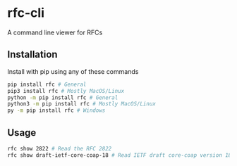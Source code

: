 # rfc-cli

 A command line viewer for RFCs

## Installation

Install with pip using any of these commands

```sh
pip install rfc # General
pip3 install rfc # Mostly MacOS/Linux
python -m pip install rfc # General
python3 -m pip install rfc # Mostly MacOS/Linux
py -m pip install rfc # Windows
```

## Usage

```sh
rfc show 2822 # Read the RFC 2822
rfc show draft-ietf-core-coap-18 # Read IETF draft core-coap version 18
```
